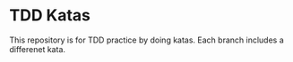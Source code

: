 
# TDD Katas

This repository is for TDD practice by doing katas. Each branch includes a differenet kata.
